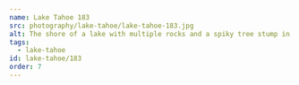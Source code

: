 ```yaml
---
name: Lake Tahoe 183
src: photography/lake-tahoe/lake-tahoe-183.jpg
alt: The shore of a lake with multiple rocks and a spiky tree stump in the center.
tags: 
  - lake-tahoe
id: lake-tahoe/183
order: 7
---
```

